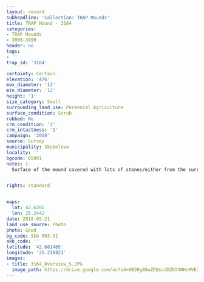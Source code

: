 ```yaml
---
layout: record
subheadline: 'Collection: TRAP Mounds'
title: TRAP Mound - 3164
categories:
- TRAP Mounds
- 3000-3999
header: no
tags:
- ''
trap_id: '3164'

certainty: Certain
elevation: '476'
max_diameter: '13'
min_diameter: '12'
height: '1'
size_category: Small
surrounding_land_use: Perennial Agriculture
surface_condition: Scrub
robbed: No
crm_condition: '3'
crm_intactness: '1'
campaign: '2010'
source: Survey
municipality: Skobelevo
locality: ''
bgcode: DS001
notes: |-
  Surface of the mound covered with lots of stones/either from the surrounding pasture or from the mound.


rights: standard


maps:
  lat: 42.6285
  lon: 25.2442
date: 2018-05-21
land_use_source: Photo
photo: Good
bg_code: Skb 003-31
akb_code: ''
latitude: '42.681465'
longitude: '25.218821'
images:
- title: 3164_Overview_S.JPG
  image_path: https://drive.google.com/uc?id=0B3Rg88wZDQscdDZKYVNHcHVEZE0
---
```

